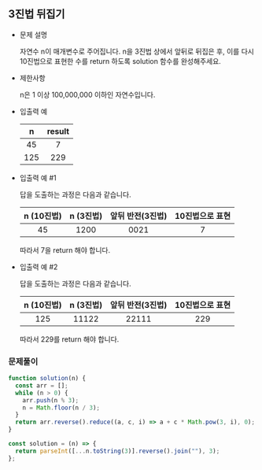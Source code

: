 ## 3진법 뒤집기

- 문제 설명

  자연수 n이 매개변수로 주어집니다. n을 3진법 상에서 앞뒤로 뒤집은 후, 이를 다시 10진법으로 표현한 수를 return 하도록 solution 함수를 완성해주세요.

- 제한사항

  n은 1 이상 100,000,000 이하인 자연수입니다.

- 입출력 예

  |  n  | result |
  | :-: | :----: |
  | 45  |   7    |
  | 125 |  229   |

- 입출력 예 #1

  답을 도출하는 과정은 다음과 같습니다.

  | n (10진법) | n (3진법) | 앞뒤 반전(3진법) | 10진법으로 표현 |
  | :--------: | :-------: | :--------------: | :-------------: |
  |     45     |   1200    |       0021       |        7        |

  따라서 7을 return 해야 합니다.

- 입출력 예 #2

  답을 도출하는 과정은 다음과 같습니다.

  | n (10진법) | n (3진법) | 앞뒤 반전(3진법) | 10진법으로 표현 |
  | :--------: | :-------: | :--------------: | :-------------: |
  |    125     |   11122   |      22111       |       229       |

  따라서 229를 return 해야 합니다.

### 문제풀이

```jsx
function solution(n) {
  const arr = [];
  while (n > 0) {
    arr.push(n % 3);
    n = Math.floor(n / 3);
  }
  return arr.reverse().reduce((a, c, i) => a + c * Math.pow(3, i), 0);
}
```

```jsx
const solution = (n) => {
  return parseInt([...n.toString(3)].reverse().join(""), 3);
};
```
